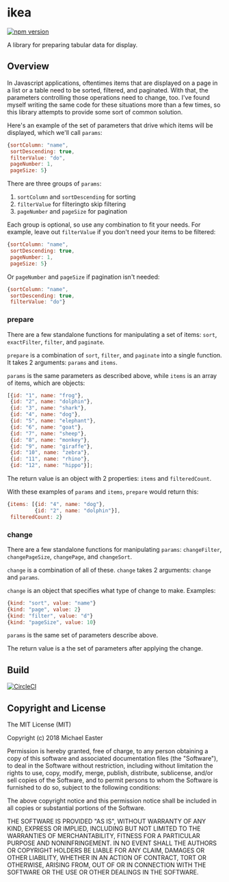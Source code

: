 # ikea

[![npm version](https://badge.fury.io/js/ikea-alpha.svg)](https://badge.fury.io/js/ikea)

A library for preparing tabular data for display.

## Overview

In Javascript applications, oftentimes items that are displayed on a page in a list or a table need to be sorted, filtered, and paginated. With that, the parameters controlling those operations need to change, too. I've found myself writing the same code for these situations more than a few times, so this library attempts to provide some sort of common solution. 

Here's an example of the set of parameters that drive which items will be displayed, which we'll call `params`:

```javascript
{sortColumn: "name",
 sortDescending: true,
 filterValue: "do",
 pageNumber: 1,
 pageSize: 5}
```

There are three groups of `params`:

1) `sortColumn` and `sortDescending` for sorting
2) `filterValue` for filteringto skip filtering
3) `pageNumber` and `pageSize` for pagination

Each group is optional, so use any combination to fit your needs. For example, leave out `filterValue` if you don't need your items to be filtered:

```javascript
{sortColumn: "name",
 sortDescending: true,
 pageNumber: 1,
 pageSize: 5}
```

Or `pageNumber` and `pageSize` if pagination isn't needed:

```javascript
{sortColumn: "name",
 sortDescending: true,
 filterValue: "do"}
```

### prepare

There are a few standalone functions for manipulating a set of items: `sort`, `exactFilter`, `filter`, and `paginate`.

`prepare` is a combination of `sort`, `filter`, and `paginate` into a single function. It takes 2 arguments: `params` and `items`.

`params` is the same parameters as described above, while `items` is an array of items, which are objects:

```javascript
[{id: "1", name: "frog"},
 {id: "2", name: "dolphin"},
 {id: "3", name: "shark"},
 {id: "4", name: "dog"},
 {id: "5", name: "elephant"},
 {id: "6", name: "goat"},
 {id: "7", name: "sheep"},
 {id: "8", name: "monkey"},
 {id: "9", name: "giraffe"},
 {id: "10", name: "zebra"},
 {id: "11", name: "rhino"},
 {id: "12", name: "hippo"}];
```

The return value is an object with 2 properties: `items` and `filteredCount`.

With these examples of `params` and `items`, `prepare` would return this:

```javascript
{items: [{id: "4", name: "dog"},
         {id: "2", name: "dolphin"}],
 filteredCount: 2}
```

### change

There are a few standalone functions for manipulating `params`: `changeFilter`, `changePageSize`, `changePage`, and `changeSort`.

`change` is a combination of all of these. `change` takes 2 arguments: `change` and `params`.

`change` is an object that specifies what type of change to make. Examples:

```javascript
{kind: "sort", value: "name"}
{kind: "page", value: 2}
{kind: "filter", value: "d"}
{kind: "pageSize", value: 10}
```

`params` is the same set of parameters describe above.

The return value is a the set of parameters after applying the change.

## Build

[![CircleCI](https://circleci.com/gh/mike706574/ikea.svg?style=svg)](https://circleci.com/gh/mike706574/ikea)

## Copyright and License

The MIT License (MIT)

Copyright (c) 2018 Michael Easter

Permission is hereby granted, free of charge, to any person obtaining a copy of this software and associated documentation files (the "Software"), to deal in the Software without restriction, including without limitation the rights to use, copy, modify, merge, publish, distribute, sublicense, and/or sell copies of the Software, and to permit persons to whom the Software is furnished to do so, subject to the following conditions:

The above copyright notice and this permission notice shall be included in all copies or substantial portions of the Software.

THE SOFTWARE IS PROVIDED "AS IS", WITHOUT WARRANTY OF ANY KIND, EXPRESS OR IMPLIED, INCLUDING BUT NOT LIMITED TO THE WARRANTIES OF MERCHANTABILITY, FITNESS FOR A PARTICULAR PURPOSE AND NONINFRINGEMENT. IN NO EVENT SHALL THE AUTHORS OR COPYRIGHT HOLDERS BE LIABLE FOR ANY CLAIM, DAMAGES OR OTHER LIABILITY, WHETHER IN AN ACTION OF CONTRACT, TORT OR OTHERWISE, ARISING FROM, OUT OF OR IN CONNECTION WITH THE SOFTWARE OR THE USE OR OTHER DEALINGS IN THE SOFTWARE.
